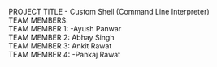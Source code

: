 PROJECT TITLE - Custom Shell (Command Line Interpreter)
<br>
TEAM MEMBERS:<br>
TEAM MEMBER 1: -Ayush Panwar<br>
TEAM MEMBER 2: Abhay Singh<br>
TEAM MEMBER 3: Ankit Rawat<br>
TEAM MEMBER 4: -Pankaj Rawat<br>

